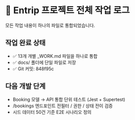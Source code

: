 # 🔖 Entrip 프로젝트 전체 작업 로그

모든 작업 내용이 하나의 파일로 통합되었습니다.

## 작업 완료 상태
- ✅ 13개 개별 _WORK.md 파일을 하나로 통합
- ✅ docs/ 폴더에 단일 파일로 저장
- ✅ Git 커밋: 848f95c

## 다음 개발 단계  
- Booking 모델 → API 통합 단위 테스트 (Jest + Supertest)
- /bookings 엔드포인트 전필터 / 권한 / 상태 전이 검증  
- 시드 데이터 50건 기준 E2E 시나리오 정의
